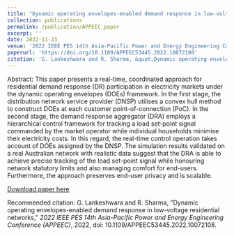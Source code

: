 ```yaml
---
title: "Dynamic operating envelopes-enabled demand response in low-voltage residential networks"
collection: publications
permalink: /publication/APPEEC_paper
excerpt: ''
date: 2022-11-23
venue: '2022 IEEE PES 14th Asia-Pacific Power and Energy Engineering Conference (APPEEC)'
paperurl: 'https://doi.org/10.1109/APPEEC53445.2022.10072108'
citation: 'G. Lankeshwara and R. Sharma, &quot;Dynamic operating envelopes-enabled demand response in low-voltage residential networks,&quot; <i>2022 IEEE PES 14th Asia-Pacific Power and Energy Engineering Conference (APPEEC)</i>, 2022, doi: 10.1109/APPEEC53445.2022.10072108.'
---
```


Abstract: This paper presents a real-time, coordinated approach for residential demand response (DR) participation in electricity markets under the dynamic operating envelopes (DOEs) framework. In the first stage, the distribution network service provider (DNSP) utilises a convex hull method to construct DOEs at each customer point-of-connection (PoC). In the second stage, the demand response aggregator (DRA) employs a hierarchical control framework for tracking a load set-point signal commanded by the market operator while individual households minimise their electricity costs. In this regard, the real-time control operation takes account of DOEs assigned by the DNSP. The simulation results validated on a real Australian network with realistic data suggest that the DRA is able to achieve precise tracking of the load set-point signal while honouring network statutory limits and also managing comfort for end-users. Furthermore, the approach preserves end-user privacy and is scalable.

[Download paper here](http://academicpages.github.io/files/paper1.pdf)

Recommended citation: G. Lankeshwara and R. Sharma, "Dynamic operating envelopes-enabled demand response in low-voltage residential networks," <i>2022 IEEE PES 14th Asia-Pacific Power and Energy Engineering Conference (APPEEC)</i>, 2022, doi: 10.1109/APPEEC53445.2022.10072108.
